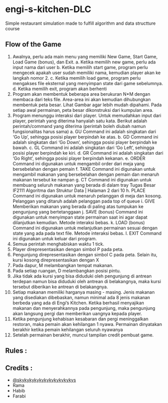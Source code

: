# engi-s-kitchen-DLC
<Insert Nama TUbes He>
Simple restaurant simulation made to fulfill algorithm and data structture course


## Flow of the Game
  1. Awalnya, perlu ada main menu yang memiliki New Game, Start Game, Load Game
(bonus), dan Exit.
a. Ketika memilih new game, perlu ada input nama dari user
b. Ketika memilih start game, program perlu mengecek apakah user sudah memiliki
nama, kemudian player akan ke langkah nomor 2.
c. Ketika memilih load game, program perlu mengakses file eksternal yang
menyimpan state dari game sebelumnya.
d. Ketika memilih exit, program akan berhenti
2. Program akan membentuk beberapa area berukuran N*M dengan membaca dari teks
file. Area-area ini akan kemudian dihubungkan membentuk peta besar. Lihat Gambar
agar lebih mudah dipahami. Pada setiap awal permainan, peta besar dikonstruksi dari
kumpulan area.
3. Program menunggu interaksi dari player. Untuk memudahkan input dari player, perintah
yang diterima hanyalah satu kata. Berikut adalah perintah/command yang diterima
(perintah boleh diubah namun fungsionalitas harus sama)
a. GU
Command ini adalah singkatan dari ‘Go Up’, sehingga posisi player berpindah ke
atas.
b. GD
Command ini adalah singkatan dari ‘Go Down’, sehingga posisi player berpindah
ke bawah.
c. GL
Command ini adalah singkatan dari ‘Go Left’, sehingga posisi player berpindah
ke kiri.
d. GR
Command ini adalah singkatan dari ‘Go Right’, sehingga posisi player berpindah
kekanan.
e. ORDER
Command ini digunakan untuk mengambil order dari meja yang bersebelahan
dengan pemain
f. TAKE
Command ini digunakan untuk mengambil makanan yang bersebelahan dengan
pemain dan menaruh makanan tersebut ke nampan
g. CT
Command ini digunakan untuk membuang seluruh makanan yang berada di
dalam tray
Tugas Besar IF2111 Algoritma dan Struktur Data | Halaman 2 dari 10
h. PLACE
Command ini digunakan untuk menaruh pelanggan di meja dan kosong.
Pelanggan yang ditaruh adalah pelanggan pada top of queue
i. GIVE
Memberikan makanan yang berada di paling atas tumpukan ke pengunjung yang
bertetanggaan
j. SAVE (bonus)
Command ini digunakan untuk menyimpan state permainan saat ini agar dapat
dilanjutkan kemudian. Metode interaksi bebas.
k. LOAD (bonus)
Command ini digunakan untuk melanjutkan permainan sesuai dengan state yang
ada pada text file. Metode interaksi bebas.
l. EXIT
Command ini digunakan untuk keluar dari program.
4. Semua perintah menghabiskan waktu 1 tick.
5. Player direpresentasikan dengan simbol P pada peta.
6. Pengunjung direpresentasikan dengan simbol C pada peta. Selain itu, kursi kosong
direpresentasikan dengan X
7. Pada dapur, M melambangkan tempat makanan.
8. Pada setiap ruangan, D melambangkan posisi pintu.
9. Jika tidak ada kursi yang bisa diduduki oleh pengunjung di antrean terdepan namun bisa
diduduki oleh antrean di belakangnya, maka kursi tersebut diberikan ke antrean di
belakangnya.
10. Setiap makanan memiliki harganya masing - masing. Jenis makanan yang disediakan
dibebaskan, namun minimal ada 8 jenis makanan berbeda yang ada di Engi’s Kitchen.
Ketika berhasil menyajikan makanan dan menyerahkannya pada pengunjung, maka
pengunjung akan langsung pergi dan memberikan uangnya kepada player.
11. Ketika pengunjung kehabisan kesabaran dan pergi meninggalkan restoran, maka
pemain akan kehilangan 1 nyawa. Permainan dinyatakan berakhir ketika pemain
kehilangan seluruh nyawanya
12. Setelah permainan berakhir, muncul tampilan credit pembuat game.


## Rules :


## Credits :
- [@skykykykykykykykykykykys](https://github.com/skykykykykykykykykykykys/)
- Rama
- Habib
- Farabi
